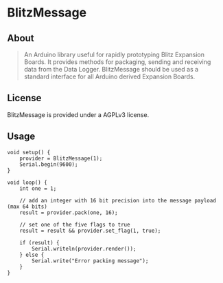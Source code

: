 # BlitzMessage

## About

> An Arduino library useful for rapidly prototyping Blitz Expansion Boards.  It provides 
> methods for packaging, sending and receiving data from the Data Logger.  BlitzMessage 
> should be used as a standard interface for all Arduino derived Expansion Boards.

## License

BlitzMessage is provided under a AGPLv3 license. 

## Usage

    void setup() {
        provider = BlitzMessage(1);
        Serial.begin(9600);
    }
    
    void loop() {
        int one = 1;
        
        // add an integer with 16 bit precision into the message payload (max 64 bits)
        result = provider.pack(one, 16);
        
        // set one of the five flags to true
        result = result && provider.set_flag(1, true);
        
        if (result) {
            Serial.writeln(provider.render());
        } else {
            Serial.write("Error packing message");
        }
    }
